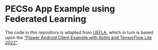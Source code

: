 # PECSo App Example using Federated Learning

The code in this repository is adapted from [UEFLA](https://github.com/marcellomaugeri/User-Empowered-Federated-Learning-in-Automotive), which in turn is based upon the ["Flower Android Client Example with Kotlin and TensorFlow Lite 2022"](https://flower.ai/docs/examples/android-kotlin.html).